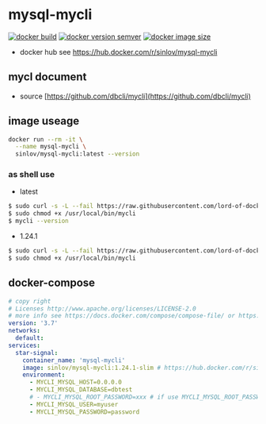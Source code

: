 # mysql-mycli

[![docker build](https://img.shields.io/docker/cloud/build/sinlov/mysql-mycli)](https://hub.docker.com/r/sinlov/mysql-mycli)
[![docker version semver](https://img.shields.io/docker/v/sinlov/mysql-mycli?sort=semver)](https://hub.docker.com/r/sinlov/mysql-mycli/tags?page=1&ordering=last_updated)
[![docker image size](https://img.shields.io/docker/image-size/sinlov/mysql-mycli)](https://hub.docker.com/r/sinlov/mysql-mycli)

- docker hub see https://hub.docker.com/r/sinlov/mysql-mycli

## mycl document

- source [https://github.com/dbcli/mycli](https://github.com/dbcli/mycli)

## image useage

```sh
docker run --rm -it \
  --name mysql-mycli \
  sinlov/mysql-mycli:latest --version
```

### as shell use

- latest

```bash
$ sudo curl -s -L --fail https://raw.githubusercontent.com/lord-of-dock/mysql-mycli/main/latest/run.sh -o /usr/local/bin/mycli
$ sudo chmod +x /usr/local/bin/mycli
$ mycli --version
```

- 1.24.1

```bash
$ sudo curl -s -L --fail https://raw.githubusercontent.com/lord-of-dock/mysql-mycli/main/1.24.1/run.sh -o /usr/local/bin/mycli
$ sudo chmod +x /usr/local/bin/mycli
```

## docker-compose

```yml
# copy right
# Licenses http://www.apache.org/licenses/LICENSE-2.0
# more info see https://docs.docker.com/compose/compose-file/ or https://docker.github.io/compose/compose-file/
version: '3.7'
networks:
  default:
services:
  star-signal:
    container_name: 'mysql-mycli'
    image: sinlov/mysql-mycli:1.24.1-slim # https://hub.docker.com/r/sinlov/mysql-mycli/tags?page=1&ordering=last_updated
    environment:
      - MYCLI_MYSQL_HOST=0.0.0.0
      - MYCLI_MYSQL_DATABASE=dbtest
      # - MYCLI_MYSQL_ROOT_PASSWORD=xxx # if use MYCLI_MYSQL_ROOT_PASSWORD do not use MYCLI_MYSQL_USER and MYCLI_MYSQL_PASSWORD
      - MYCLI_MYSQL_USER=myuser
      - MYCLI_MYSQL_PASSWORD=password
```